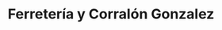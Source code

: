 ---
title: "Ferretería y Corralón Gonzalez"
url: /lugones/ferreteria-y-corralon-gonzalez/
shop: Eisenwaren
---